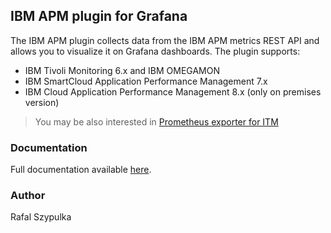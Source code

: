 ## IBM APM plugin for Grafana
The IBM APM plugin collects data from the IBM APM metrics REST API and allows you to visualize it on Grafana dashboards. The plugin supports:

- IBM Tivoli Monitoring 6.x and IBM OMEGAMON
- IBM SmartCloud Application Performance Management 7.x 
- IBM Cloud Application Performance Management 8.x (only on premises version)

> You may be also interested in [Prometheus exporter for ITM](https://github.com/rafal-szypulka/itm_exporter)

### Documentation
Full documentation available [here](https://github.com/rafal-szypulka/grafana-ibm-apm). 

### Author
Rafal Szypulka